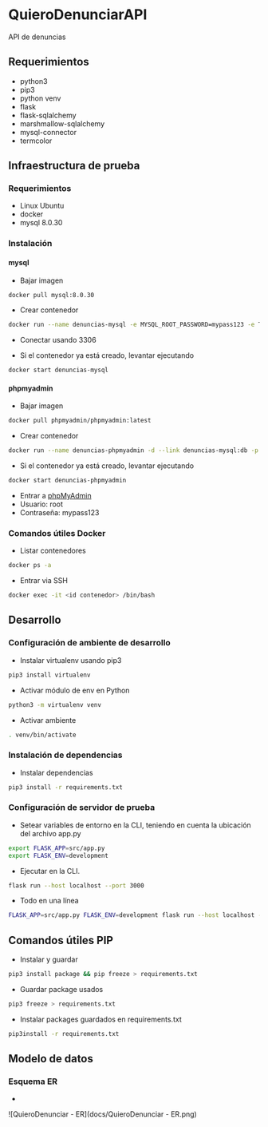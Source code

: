 # QuieroDenunciarAPI

 API de denuncias 

## Requerimientos

- python3
- pip3
- python venv
- flask
- flask-sqlalchemy
- marshmallow-sqlalchemy
- mysql-connector
- termcolor

## Infraestructura de prueba

### Requerimientos

- Linux Ubuntu
- docker
- mysql 8.0.30

### Instalación

#### mysql

- Bajar imagen

```bash
docker pull mysql:8.0.30
```

- Crear contenedor

```bash
docker run --name denuncias-mysql -e MYSQL_ROOT_PASSWORD=mypass123 -e TZ=America/Santiago -d -p 3306:3306  mysql:8.0.30
```

- Conectar usando 3306

- Si el contenedor ya está creado, levantar ejecutando

```bash
docker start denuncias-mysql
```

#### phpmyadmin

- Bajar imagen

```bash
docker pull phpmyadmin/phpmyadmin:latest
```

- Crear contenedor

```bash
docker run --name denuncias-phpmyadmin -d --link denuncias-mysql:db -p 8081:80 phpmyadmin/phpmyadmin
```

- Si el contenedor ya está creado, levantar ejecutando

```bash
docker start denuncias-phpmyadmin
```

- Entrar a [phpMyAdmin](http://localhost:8081)
- Usuario: root
- Contraseña: mypass123

### Comandos útiles Docker

- Listar contenedores

```bash
docker ps -a
```

- Entrar via SSH

```bash
docker exec -it <id contenedor> /bin/bash
```

## Desarrollo

### Configuración de ambiente de desarrollo

- Instalar virtualenv usando pip3

```bash
pip3 install virtualenv
```

- Activar módulo de env en Python

```bash
python3 -m virtualenv venv
```

- Activar ambiente

```bash
. venv/bin/activate
```

### Instalación de dependencias

- Instalar dependencias

```bash
pip3 install -r requirements.txt
```

### Configuración de servidor de prueba

- Setear variables de entorno en la CLI, teniendo en cuenta la ubicación del archivo app.py

```bash
export FLASK_APP=src/app.py
export FLASK_ENV=development
```

- Ejecutar en la CLI.

```bash
flask run --host localhost --port 3000
```

- Todo en una línea

```bash
FLASK_APP=src/app.py FLASK_ENV=development flask run --host localhost --port 3000
```

## Comandos útiles PIP

- Instalar y guardar

```bash
pip3 install package && pip freeze > requirements.txt
```

- Guardar package usados

```bash
pip3 freeze > requirements.txt
```

- Instalar packages guardados en requirements.txt

```bash
pip3install -r requirements.txt
```

## Modelo de datos

### Esquema ER

- 

![QuieroDenunciar - ER](docs/QuieroDenunciar - ER.png)
